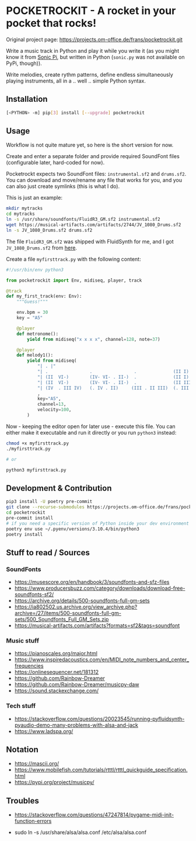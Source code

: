 # POCKETROCKIT - A rocket in your pocket that rocks!

Original project page: https://projects.om-office.de/frans/pocketrockit.git

Write a music track in Python and play it while you write it (as you might know it from 
[Sonic Pi](https://sonic-pi.net/), but written in Python (`sonic.py` was not available on PyPi, though)).

Write melodies, create rythm patterns, define endless simultaneously playing instruments, all in
a .. well .. simple Python syntax.


## Installation

```sh
[<PYTHON> -m] pip[3] install [--upgrade] pocketrockit
```

## Usage

Workflow is not quite mature yet, so here is the short version for now.

Create and enter a separate folder and provide required SoundFont files (configurable later,
hard-coded for now).

Pocketrockt expects two SoundFont files: `instrumental.sf2` and `drums.sf2`. You can download and
move/rename any file that works for you, and you can also just create symlinks (this is what I do).

This is just an example:

```sh
mkdir mytracks
cd mytracks
ln -s /usr/share/soundfonts/FluidR3_GM.sf2 instrumental.sf2
wget https://musical-artifacts.com/artifacts/2744/JV_1080_Drums.sf2
ln -s JV_1080_Drums.sf2 drums.sf2
```
The file `FluidR3_GM.sf2` was shipped with FluidSynth for me, and I got `JV_1080_Drums.sf2` from
[here](https://musical-artifacts.com/artifacts/2744).


Create a file `myfirsttrack.py` with the following content:

```python
#!/usr/bin/env python3

from pocketrockit import Env, midiseq, player, track

@track
def my_first_track(env: Env):
    """Guess!"""

    env.bpm = 30
    key = "A5"

    @player
    def metronome():
        yield from midiseq("x x x x", channel=128, note=37)

    @player
    def melody1():
        yield from midiseq(
            "| . |"
            "| .                .                .              (II I)      "
            "| (II  VI-)        (IV- VI- . II-)  .              (II I)      "
            "| (II  VI-)        (IV- VI- . II-)  .              (II III)    "
            "| (IV  . III IV)   (. IV . II)     (III . II III)  (. III . I) "
            ,
            key="A5",
            channel=13,
            velocity=100,
        )
```

Now - keeping the editor open for later use - execute this file. You can either make it executable
and run it directly or you run `python3` instead:

```sh
chmod +x myfirsttrack.py
./myfirsttrack.py

# or

python3 myfirsttrack.py
```


## Development & Contribution

```sh
pip3 install -U poetry pre-commit
git clone --recurse-submodules https://projects.om-office.de/frans/pocketrockit.git
cd pocketrockit
pre-commit install
# if you need a specific version of Python inside your dev environment
poetry env use ~/.pyenv/versions/3.10.4/bin/python3
poetry install
```


## Stuff to read / Sources

### SoundFonts

* https://musescore.org/en/handbook/3/soundfonts-and-sfz-files
* https://www.producersbuzz.com/category/downloads/download-free-soundfonts-sf2/
* https://archive.org/details/500-soundfonts-full-gm-sets
* https://ia802502.us.archive.org/view_archive.php?archive=/27/items/500-soundfonts-full-gm-sets/500_Soundfonts_Full_GM_Sets.zip
* https://musical-artifacts.com/artifacts?formats=sf2&tags=soundfont


### Music stuff

* https://pianoscales.org/major.html
* https://www.inspiredacoustics.com/en/MIDI_note_numbers_and_center_frequencies
* https://onlinesequencer.net/181312
* https://github.com/Rainbow-Dreamer
* https://github.com/Rainbow-Dreamer/musicpy-daw
* https://sound.stackexchange.com/


### Tech stuff

* https://stackoverflow.com/questions/20023545/running-pyfluidsynth-pyaudio-demo-many-problems-with-alsa-and-jack
* https://www.ladspa.org/


## Notation

* https://mascii.org/
* https://www.mobilefish.com/tutorials/rtttl/rtttl_quickguide_specification.html
* https://pypi.org/project/musicpy/

## Troubles

* https://stackoverflow.com/questions/47247814/pygame-midi-init-function-errors

* sudo ln -s /usr/share/alsa/alsa.conf /etc/alsa/alsa.conf